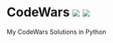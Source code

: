 # CodeWars ![](https://img.shields.io/github/license/sourcerer-io/hall-of-fame.svg?colorB=4EC820) ![](https://img.shields.io/badge/Chaitanya-Vankadaru-red.svg?colorB=4EC820)
My CodeWars Solutions in Python
